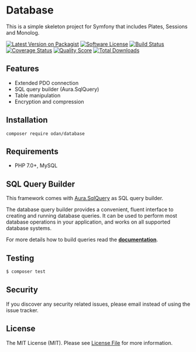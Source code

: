 # Database
 
 This is a simple skeleton project for Symfony that includes Plates, Sessions and Monolog.

[![Latest Version on Packagist](https://img.shields.io/github/release/odan/database.svg)](https://github.com/odan/database/releases)
[![Software License](https://img.shields.io/badge/license-MIT-brightgreen.svg)](LICENSE.md)
[![Build Status](https://travis-ci.org/odan/database.svg?branch=master)](https://travis-ci.org/odan/database)
[![Coverage Status](https://scrutinizer-ci.com/g/odan/database/badges/coverage.png?b=master)](https://scrutinizer-ci.com/g/odan/database/code-structure)
[![Quality Score](https://scrutinizer-ci.com/g/odan/database/badges/quality-score.png?b=master)](https://scrutinizer-ci.com/g/odan/database/?branch=master)
[![Total Downloads](https://img.shields.io/packagist/dt/odan/database.svg)](https://packagist.org/packages/odan/database)


## Features

* Extended PDO connection
* SQL query builder (Aura.SqlQuery)
* Table manipulation
* Encryption and compression

## Installation

```shell
composer require odan/database
```

## Requirements

* PHP 7.0+, MySQL

## SQL Query Builder

This framework comes with [Aura.SqlQuery](https://github.com/auraphp/Aura.SqlQuery) as SQL query builder.

The database query builder provides a convenient, fluent interface to creating and running database queries. It can be used to perform most database operations in your application, and works on all supported database systems.

For more details how to build queries read the **[documentation](https://github.com/auraphp/Aura.SqlQuery/blob/3.x/docs/index.md)**.


## Testing

``` bash
$ composer test
```

## Security

If you discover any security related issues, please email instead of using the issue tracker.

## License

The MIT License (MIT). Please see [License File](LICENSE.md) for more information.


[PSR-1]: https://github.com/php-fig/fig-standards/blob/master/accepted/PSR-1-basic-coding-standard.md
[PSR-2]: https://github.com/php-fig/fig-standards/blob/master/accepted/PSR-2-coding-style-guide.md
[PSR-4]: https://github.com/php-fig/fig-standards/blob/master/accepted/PSR-4-autoloader.md
[Composer]: http://getcomposer.org/
[PHPUnit]: http://phpunit.de/
